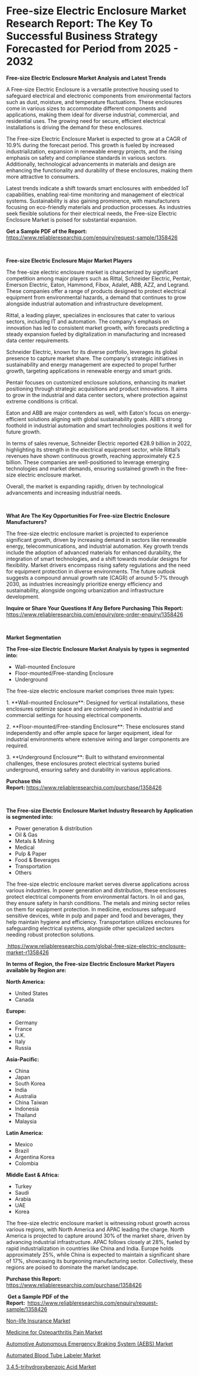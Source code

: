 <p><h1>Free-size Electric Enclosure Market Research Report: The Key To Successful Business Strategy Forecasted for Period from 2025 - 2032</h1></p><p><strong>Free-size Electric Enclosure Market Analysis and Latest Trends</strong></p>
<p><p>A Free-size Electric Enclosure is a versatile protective housing used to safeguard electrical and electronic components from environmental factors such as dust, moisture, and temperature fluctuations. These enclosures come in various sizes to accommodate different components and applications, making them ideal for diverse industrial, commercial, and residential uses. The growing need for secure, efficient electrical installations is driving the demand for these enclosures.</p><p>The Free-size Electric Enclosure Market is expected to grow at a CAGR of 10.9% during the forecast period. This growth is fueled by increased industrialization, expansion in renewable energy projects, and the rising emphasis on safety and compliance standards in various sectors. Additionally, technological advancements in materials and design are enhancing the functionality and durability of these enclosures, making them more attractive to consumers.</p><p>Latest trends indicate a shift towards smart enclosures with embedded IoT capabilities, enabling real-time monitoring and management of electrical systems. Sustainability is also gaining prominence, with manufacturers focusing on eco-friendly materials and production processes. As industries seek flexible solutions for their electrical needs, the Free-size Electric Enclosure Market is poised for substantial expansion.</p></p>
<p><strong>Get a Sample PDF of the Report:&nbsp;</strong> <a href="https://www.reliableresearchiq.com/enquiry/request-sample/1358426?utm_campaign=1082&utm_medium=2&utm_source=Github&utm_content=ia&utm_term=22032025&utm_id=free-size-electric-enclosure">https://www.reliableresearchiq.com/enquiry/request-sample/1358426</a></p>
<p>&nbsp;</p>
<p><strong>Free-size Electric Enclosure Major Market Players</strong></p>
<p><p>The free-size electric enclosure market is characterized by significant competition among major players such as Rittal, Schneider Electric, Pentair, Emerson Electric, Eaton, Hammond, Fibox, Adalet, ABB, AZZ, and Legrand. These companies offer a range of products designed to protect electrical equipment from environmental hazards, a demand that continues to grow alongside industrial automation and infrastructure development.</p><p>Rittal, a leading player, specializes in enclosures that cater to various sectors, including IT and automation. The company's emphasis on innovation has led to consistent market growth, with forecasts predicting a steady expansion fueled by digitalization in manufacturing and increased data center requirements.</p><p>Schneider Electric, known for its diverse portfolio, leverages its global presence to capture market share. The company's strategic initiatives in sustainability and energy management are expected to propel further growth, targeting applications in renewable energy and smart grids.</p><p>Pentair focuses on customized enclosure solutions, enhancing its market positioning through strategic acquisitions and product innovations. It aims to grow in the industrial and data center sectors, where protection against extreme conditions is critical.</p><p>Eaton and ABB are major contenders as well, with Eaton's focus on energy-efficient solutions aligning with global sustainability goals. ABB's strong foothold in industrial automation and smart technologies positions it well for future growth.</p><p>In terms of sales revenue, Schneider Electric reported €28.9 billion in 2022, highlighting its strength in the electrical equipment sector, while Rittal’s revenues have shown continuous growth, reaching approximately €2.5 billion. These companies are well-positioned to leverage emerging technologies and market demands, ensuring sustained growth in the free-size electric enclosure market. </p><p>Overall, the market is expanding rapidly, driven by technological advancements and increasing industrial needs.</p></p>
<p>&nbsp;</p>
<p><strong>What Are The Key Opportunities For Free-size Electric Enclosure Manufacturers?</strong></p>
<p><p>The free-size electric enclosure market is projected to experience significant growth, driven by increasing demand in sectors like renewable energy, telecommunications, and industrial automation. Key growth trends include the adoption of advanced materials for enhanced durability, the integration of smart technologies, and a shift towards modular designs for flexibility. Market drivers encompass rising safety regulations and the need for equipment protection in diverse environments. The future outlook suggests a compound annual growth rate (CAGR) of around 5-7% through 2030, as industries increasingly prioritize energy efficiency and sustainability, alongside ongoing urbanization and infrastructure development.</p></p>
<p><strong>Inquire or Share Your Questions If Any Before Purchasing This Report:</strong> <a href="https://www.reliableresearchiq.com/enquiry/pre-order-enquiry/1358426?utm_campaign=1082&utm_medium=2&utm_source=Github&utm_content=ia&utm_term=22032025&utm_id=free-size-electric-enclosure">https://www.reliableresearchiq.com/enquiry/pre-order-enquiry/1358426</a></p>
<p>&nbsp;</p>
<p><strong>Market Segmentation</strong></p>
<p><strong>The Free-size Electric Enclosure Market Analysis by types is segmented into:</strong></p>
<p><ul><li>Wall-mounted Enclosure</li><li>Floor-mounted/Free-standing Enclosure</li><li>Underground</li></ul></p>
<p><p>The free-size electric enclosure market comprises three main types: </p><p>1. **Wall-mounted Enclosure**: Designed for vertical installations, these enclosures optimize space and are commonly used in industrial and commercial settings for housing electrical components.</p><p>2. **Floor-mounted/Free-standing Enclosure**: These enclosures stand independently and offer ample space for larger equipment, ideal for industrial environments where extensive wiring and larger components are required.</p><p>3. **Underground Enclosure**: Built to withstand environmental challenges, these enclosures protect electrical systems buried underground, ensuring safety and durability in various applications.</p></p>
<p><strong>Purchase this Report:&nbsp;</strong><a href="https://www.reliableresearchiq.com/purchase/1358426?utm_campaign=1082&utm_medium=2&utm_source=Github&utm_content=ia&utm_term=22032025&utm_id=free-size-electric-enclosure">https://www.reliableresearchiq.com/purchase/1358426</a></p>
<p>&nbsp;</p>
<p><strong>The Free-size Electric Enclosure Market Industry Research by Application is segmented into:</strong></p>
<p><ul><li>Power generation & distribution</li><li>Oil & Gas</li><li>Metals & Mining</li><li>Medical</li><li>Pulp & Paper</li><li>Food & Beverages</li><li>Transportation</li><li>Others</li></ul></p>
<p><p>The free-size electric enclosure market serves diverse applications across various industries. In power generation and distribution, these enclosures protect electrical components from environmental factors. In oil and gas, they ensure safety in harsh conditions. The metals and mining sector relies on them for equipment protection. In medicine, enclosures safeguard sensitive devices, while in pulp and paper and food and beverages, they help maintain hygiene and efficiency. Transportation utilizes enclosures for safeguarding electrical systems, alongside other specialized sectors needing robust protection solutions.</p></p>
<p><a href="https://www.reliableresearchiq.com/global-free-size-electric-enclosure-market-r1358426?utm_campaign=1082&utm_medium=2&utm_source=Github&utm_content=ia&utm_term=22032025&utm_id=free-size-electric-enclosure">&nbsp;https://www.reliableresearchiq.com/global-free-size-electric-enclosure-market-r1358426</a></p>
<p><strong>In terms of Region, the Free-size Electric Enclosure Market Players available by Region are:</strong></p>
<p>
    <p> <strong> North America: </strong>
        <ul>
            <li>United States</li>
            <li>Canada</li>
        </ul>
        </p> 
    <p> <strong> Europe: </strong>
        <ul>
            <li>Germany</li>
            <li>France</li>
            <li>U.K.</li>
            <li>Italy</li>
            <li>Russia</li>
        </ul>
        </p> 
    <p> <strong> Asia-Pacific: </strong>
        <ul>
            <li>China</li>
            <li>Japan</li>
            <li>South Korea</li>
            <li>India</li>
            <li>Australia</li>
            <li>China Taiwan</li>
            <li>Indonesia</li>
            <li>Thailand</li>
            <li>Malaysia</li>
        </ul>
        </p> 
    <p> <strong> Latin America: </strong>
        <ul>
            <li>Mexico</li>
            <li>Brazil</li>
            <li>Argentina Korea</li>
            <li>Colombia</li>
        </ul>
        </p> 
    <p> <strong> Middle East & Africa: </strong>
        <ul>
            <li>Turkey</li>
            <li>Saudi</li>
            <li>Arabia</li>
            <li>UAE</li>
            <li>Korea</li>
        </ul>
    </p>
    </p>
<p><p>The free-size electric enclosure market is witnessing robust growth across various regions, with North America and APAC leading the charge. North America is projected to capture around 30% of the market share, driven by advancing industrial infrastructure. APAC follows closely at 28%, fueled by rapid industrialization in countries like China and India. Europe holds approximately 25%, while China is expected to maintain a significant share of 17%, showcasing its burgeoning manufacturing sector. Collectively, these regions are poised to dominate the market landscape.</p></p>
<p><strong>Purchase this Report: </strong><a href="https://www.reliableresearchiq.com/purchase/1358426?utm_campaign=1082&utm_medium=2&utm_source=Github&utm_content=ia&utm_term=22032025&utm_id=free-size-electric-enclosure">https://www.reliableresearchiq.com/purchase/1358426</a></p>
<p>&nbsp;<strong>Get a Sample PDF of the Report:&nbsp;&nbsp;</strong><a href="https://www.reliableresearchiq.com/enquiry/request-sample/1358426?utm_campaign=1082&utm_medium=2&utm_source=Github&utm_content=ia&utm_term=22032025&utm_id=free-size-electric-enclosure">https://www.reliableresearchiq.com/enquiry/request-sample/1358426</a></p>
<p><strong></strong></p>
<p><p><a href="https://github.com/monacaquddus/Market-Research-Report-List-1/blob/main/non-life-insurance-market.md?utm_campaign=1082&utm_medium=2&utm_source=Github&utm_content=ia&utm_term=22032025&utm_id=free-size-electric-enclosure">Non-life Insurance Market</a></p><p><a href="https://github.com/aijazdeitzbq/Market-Research-Report-List-1/blob/main/medicine-for-osteoarthritis-pain-market.md?utm_campaign=1082&utm_medium=2&utm_source=Github&utm_content=ia&utm_term=22032025&utm_id=free-size-electric-enclosure">Medicine for Osteoarthritis Pain Market</a></p><p><a href="https://github.com/gambokaiohjr/Market-Research-Report-List-1/blob/main/automotive-autonomous-emergency-braking-system-aebs-market.md?utm_campaign=1082&utm_medium=2&utm_source=Github&utm_content=ia&utm_term=22032025&utm_id=free-size-electric-enclosure">Automotive Autonomous Emergency Braking System (AEBS) Market</a></p><p><a href="https://github.com/mgapeak/Market-Research-Report-List-1/blob/main/automated-blood-tube-labeler-market.md?utm_campaign=1082&utm_medium=2&utm_source=Github&utm_content=ia&utm_term=22032025&utm_id=free-size-electric-enclosure">Automated Blood Tube Labeler Market</a></p><p><a href="https://github.com/owaysusing/Market-Research-Report-List-1/blob/main/345-trihydroxybenzoic-acid-market.md?utm_campaign=1082&utm_medium=2&utm_source=Github&utm_content=ia&utm_term=22032025&utm_id=free-size-electric-enclosure">3,4,5-trihydroxybenzoic Acid Market</a></p></p>